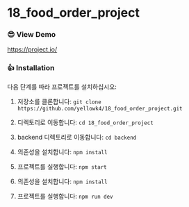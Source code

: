 # 18_food_order_project

### 😎 View Demo

<https://project.io/>

### 👍 Installation

다음 단계를 따라 프로젝트를 설치하십시오:

1. 저장소를 클론합니다: `git clone https://github.com/yellowk4/18_food_order_project.git`
2. 디렉토리로 이동합니다: `cd 18_food_order_project`

3. backend 디렉토리로 이동합니다: `cd backend`
4. 의존성을 설치합니다: `npm install`
5. 프로젝트를 실행합니다: `npm start`

6. 의존성을 설치합니다: `npm install`
7. 프로젝트를 실행합니다: `npm run dev`
